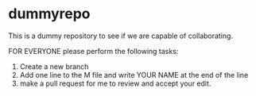 # dummyrepo
This is a dummy repository to see if we are capable of collaborating.


FOR EVERYONE please perform the following tasks: 
1. Create a new branch
2.  Add one line to the M file and write YOUR NAME at the end of the line
3. make a pull request for me to review and accept your edit.
